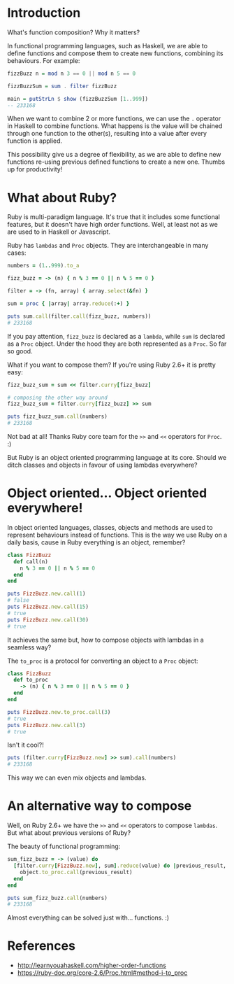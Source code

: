 # Introduction

What's function composition? Why it matters?

In functional programming languages, such as Haskell, we are able to define functions and compose them to create new functions, combining its behaviours. For example:

```haskell
fizzBuzz n = mod n 3 == 0 || mod n 5 == 0

fizzBuzzSum = sum . filter fizzBuzz

main = putStrLn $ show (fizzBuzzSum [1..999])
-- 233168
```

When we want to combine 2 or more functions, we can use the `.` operator in Haskell to combine functions. What happens is the value will be chained through one function to the other(s), resulting into a value after every function is applied.

This possibility give us a degree of flexibility, as we are able to define new functions re-using previous defined functions to create a new one. Thumbs up for productivity!

# What about Ruby?

Ruby is multi-paradigm language. It's true that it includes some functional features, but it doesn't have high order functions. Well, at least not as we are used to in Haskell or Javascript.

Ruby has `lambdas` and `Proc` objects. They are interchangeable in many cases:

```ruby
numbers = (1..999).to_a

fizz_buzz = -> (n) { n % 3 == 0 || n % 5 == 0 }

filter = -> (fn, array) { array.select(&fn) }

sum = proc { |array| array.reduce(:+) }

puts sum.call(filter.call(fizz_buzz, numbers))
# 233168
```

If you pay attention, `fizz_buzz` is declared as a `lambda`, while `sum` is declared as a `Proc` object. Under the hood they are both represented as a `Proc`. So far so good.

What if you want to compose them? If you're using Ruby 2.6+ it is pretty easy:

```ruby
fizz_buzz_sum = sum << filter.curry[fizz_buzz]

# composing the other way around
fizz_buzz_sum = filter.curry[fizz_buzz] >> sum

puts fizz_buzz_sum.call(numbers)
# 233168
```

Not bad at all! Thanks Ruby core team for the `>>` and `<<` operators for `Proc`. :)

But Ruby is an object oriented programming language at its core. Should we ditch classes and objects in favour of using lambdas everywhere?

# Object oriented... Object oriented everywhere!

In object oriented languages, classes, objects and methods are used to represent behaviours instead of functions. This is the way we use Ruby on a daily basis, cause in Ruby everything is an object, remember?

```ruby
class FizzBuzz
  def call(n)
    n % 3 == 0 || n % 5 == 0
  end
end

puts FizzBuzz.new.call(1)
# false
puts FizzBuzz.new.call(15)
# true
puts FizzBuzz.new.call(30)
# true
```

It achieves the same but, how to compose objects with lambdas in a seamless way?

The `to_proc` is a protocol for converting an object to a `Proc` object:

```ruby
class FizzBuzz
  def to_proc
    -> (n) { n % 3 == 0 || n % 5 == 0 }
  end
end

puts FizzBuzz.new.to_proc.call(3)
# true
puts FizzBuzz.new.call(3)
# true
```

Isn't it cool?!

```ruby
puts (filter.curry[FizzBuzz.new] >> sum).call(numbers)
# 233168
```

This way we can even mix objects and lambdas.

# An alternative way to compose

Well, on Ruby 2.6+ we have the `>>` and `<<` operators to compose `lambdas`. But what about previous versions of Ruby?

The beauty of functional programming:

```ruby
sum_fizz_buzz = -> (value) do
  [filter.curry[FizzBuzz.new], sum].reduce(value) do |previous_result, object|
    object.to_proc.call(previous_result)
  end
end

puts sum_fizz_buzz.call(numbers)
# 233168
```

Almost everything can be solved just with... functions. :)

# References

- http://learnyouahaskell.com/higher-order-functions
- https://ruby-doc.org/core-2.6/Proc.html#method-i-to_proc